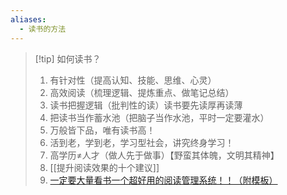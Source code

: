 ```yaml
---
aliases:
  - 读书的方法
---
```

> [!tip] 如何读书？
> 1. 有针对性（提高认知、技能、思维、心灵）
> 2. 高效阅读（梳理逻辑、提炼重点、做笔记总结）
> 3.  读书把握逻辑（批判性的读）读书要先读厚再读薄
> 4. 把读书当作蓄水池（把脑子当作水池，平时一定要灌水）
> 5. 万般皆下品，唯有读书高！
> 6. 活到老，学到老，学习型社会，讲究终身学习！
> 7. 高学历≠人才（做人先于做事）【野蛮其体魄，文明其精神】
> 8. [[提升阅读效果的十个建议]] 
> 9. [一定要大量看书一个超好用的阅读管理系统！！（附模板）](https://mp.weixin.qq.com/s/atrhH2xgliym0yPTXiCO2g)

